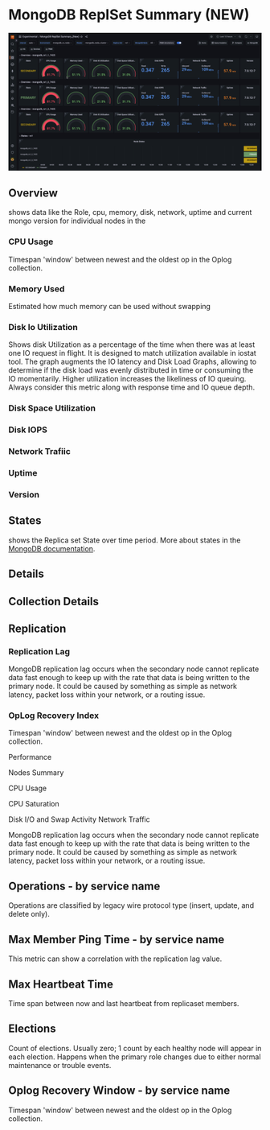# MongoDB ReplSet Summary (NEW)

     
![!image](../../_images/MongoDB_ReplSetSummary_New.png)

## Overview

  shows data like the Role, cpu, memory, disk, network, uptime and current mongo version  for individual nodes in the 
 ### CPU Usage

 Timespan 'window' between newest and the oldest op in the Oplog collection.

### Memory Used
Estimated how much memory can be used without swapping

### Disk Io Utilization
Shows disk Utilization as a percentage of the time when there was at least one IO request in flight. It is designed to match utilization available in iostat tool. The graph augments the IO latency and Disk Load Graphs, allowing to determine if the disk load was evenly distributed in time or consuming the IO momentarily. Higher utilization increases the likeliness of IO queuing. Always consider this metric along with response time and IO queue depth.

### Disk Space Utilization



### Disk IOPS

### Network Trafiic

### Uptime


### Version



## States

shows the Replica set State over time period. More about states in the [MongoDB documentation](https://www.mongodb.com/docs/manual/reference/replica-states/). 

## Details

## Collection Details

## Replication

### Replication Lag
MongoDB replication lag occurs when the secondary node cannot replicate data fast enough to keep up with the rate that data is being written to the primary node. It could be caused by something as simple as network latency, packet loss within your network, or a routing issue.



### OpLog Recovery Index
Timespan 'window' between newest and the oldest op in the Oplog collection.


Performance

Nodes Summary

CPU Usage

CPU Saturation

Disk I/O and Swap Activity
Network Traffic




MongoDB replication lag occurs when the secondary node cannot replicate data fast enough to keep up with the rate that data is being written to the primary node. It could be caused by something as simple as network latency, packet loss within your network, or a routing issue.

## Operations - by service name

Operations are classified by legacy wire protocol type (insert, update, and delete only).

## Max Member Ping Time - by service name

This metric can show a correlation with the replication lag value.

## Max Heartbeat Time

Time span between now and last heartbeat from replicaset members.

## Elections

Count of elections. Usually zero; 1 count by each healthy node will appear in each election. Happens when the primary role changes due to either normal maintenance or trouble events.

## Oplog Recovery Window - by service name

Timespan 'window' between newest and the oldest op in the Oplog collection.
